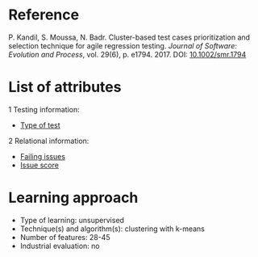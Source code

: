 # Reference

P. Kandil, S. Moussa, N. Badr. Cluster-based test cases prioritization and selection technique for agile regression testing. *Journal of Software: Evolution and Process*, vol. 29(6), p. e1794. 2017. DOI: [10.1002/smr.1794](https://www.doi.org/10.1002/smr.1794)

# List of attributes

1 Testing information:
* [Type of test](../../attributes/testing/test-case/property/type-of-test.md)

2 Relational information:
* [Failing issues](../../attributes/relational/change/failing-issues.md)
* [Issue score](../../attributes/relational/change/issue-score.md)

# Learning approach

* Type of learning: unsupervised
* Technique(s) and algorithm(s): clustering with k-means
* Number of features: 28-45
* Industrial evaluation: no